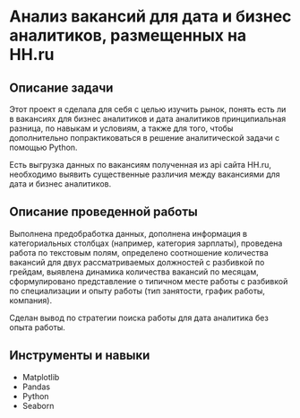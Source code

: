 # Анализ вакансий для дата и бизнес аналитиков, размещенных на HH.ru 

## Описание задачи
Этот проект я сделала для себя с целью изучить рынок, понять есть ли в вакансиях для бизнес аналитиков и дата аналитиков принципиальная разница, по навыкам и условиям, а также для того, чтобы дополнительно попрактиковаться в решение аналитической задачи с помощью Python. 

Есть выгрузка данных по вакансиям полученная из api сайта HH.ru, необходимо выявить существенные различия между вакансиями для дата и бизнес аналитиков.

## Описание проведенной работы 
Выполнена предобработка данных, дополнена информация в категориальных столбцах (например, категория зарплаты), проведена работа по текстовым полям, определено соотношение количества вакансий для двух рассматриваемых должностей с разбивкой по грейдам, выявлена динамика количества вакансий по месяцам, сформулировано представление о типичном месте работы с разбивкой по специализации и опыту работы (тип занятости, график работы, компания). 

Сделан вывод по стратегии поиска работы для дата аналитика без опыта работы.

## Инструменты и навыки
- Matplotlib
- Pandas
- Python
- Seaborn
